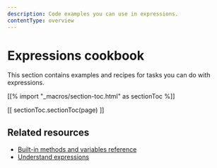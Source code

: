 ```yaml
---
description: Code examples you can use in expressions.
contentType: overview
---
```


# Expressions cookbook

This section contains examples and recipes for tasks you can do with expressions.

[[% import "_macros/section-toc.html" as sectionToc %]]

[[ sectionToc.sectionToc(page) ]]

## Related resources

* [Built-in methods and variables reference](/code/builtin/)
* [Understand expressions](/code/understand-expressions/)
